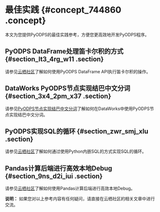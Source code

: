 # 最佳实践 {#concept_744860 .concept}

本文为您提供PyODPS的最佳实践参考，方便您更高效地开发PyODPS程序。

## PyODPS DataFrame处理笛卡尔积的方式 {#section_lt3_4rg_w11 .section}

请参见[云栖社区](https://yq.aliyun.com/articles/705184)了解如何使用PyODPS DataFrame API执行笛卡尔积的操作。

## DataWorks PyODPS节点实现结巴中文分词 {#section_3x4_2pm_x37 .section}

请参见[PyODPS节点实现结巴中文分词](../../../../cn.zh-CN/最佳实践/数据开发/PyODPS节点实现结巴中文分词.md#)了解如何在DataWorks中使用PyODPS节点实现结巴中文分词。

## PyODPS实现SQL的循环 {#section_zwr_smj_xlu .section}

请参见[云栖社区](https://yq.aliyun.com/articles/652356)了解如何通过使用Python内嵌SQL的方式实现SQL的循环。

## Pandas计算后端进行高效本地Debug {#section_9ns_d2i_iui .section}

请参见[云栖社区](https://yq.aliyun.com/articles/138752)了解如何使用Pandas计算后端进行高效本地Debug。

**说明：** 如果您对以上参考内容有任何疑问，请直接在云栖社区的相关文章中进行交流。

